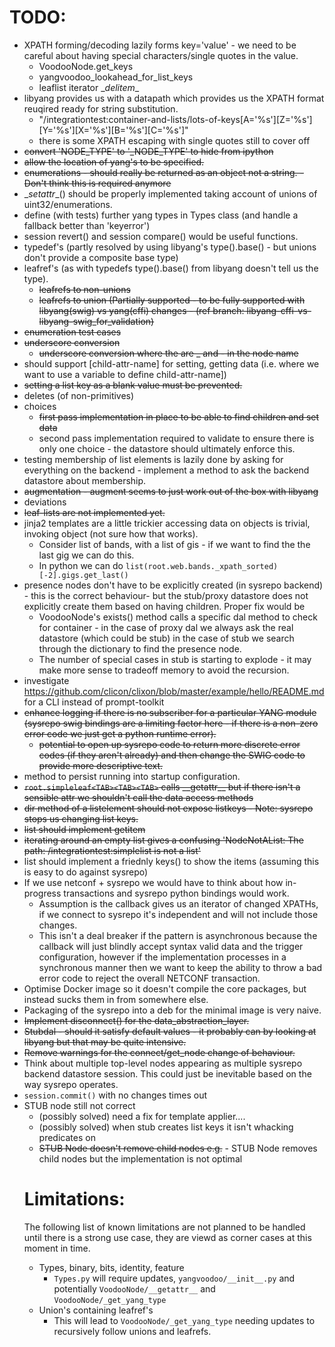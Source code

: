 # TODO:

- XPATH forming/decoding lazily forms key='value' - we need to be careful about having special characters/single quotes in the value.
  - VoodooNode.get_keys
  - yangvoodoo\_lookahead_for_list_keys
  - leaflist iterator \__delitem__
- libyang provides us with a datapath which provides us the XPATH format reuqired ready for string substitution.
  - "/integrationtest:container-and-lists/lots-of-keys[A='%s'][Z='%s'][Y='%s'][X='%s'][B='%s'][C='%s']"
  - there is some XPATH escaping with single quotes still to cover off
- ~~convert 'NODE_TYPE' to '_NODE_TYPE' to hide from ipython~~
- ~~allow the location of yang's to be specified.~~
- ~~enumerations - should really be returned as an object not a string. - Don't think this is required anymore~~
- \__setattr__() should be properly implemented taking account of unions of uint32/enumerations.
- define (with tests) further yang types in Types class (and handle a fallback better than 'keyerror')
- session revert() and session compare() would be useful functions.
- typedef's (partly resolved by using libyang's type().base() - but unions don't provide a composite base type)
- leafref's (as with typedefs type().base() from libyang doesn't tell us the type).
  - ~~leafrefs to non-unions~~
  - ~~leafrefs to union (Partially supported - to be fully supported with libyang(swig) vs yang(cffi) changes - (ref branch: libyang-cffi-vs-libyang-swig_for_validation)~~
- ~~enumeration test cases~~
- ~~underscore conversion~~
  - ~~underscore conversion where the are \_ and - in the node name~~
- should support <object>[child-attr-name] for setting, getting data (i.e. where we want to use a variable to define child-attr-name])
- ~~setting a list key as a blank value must be prevented.~~
- deletes (of non-primitives)
- choices
  - ~~first pass implementation in place to be able to find children and set data~~
  - second pass implementation required to validate to ensure there is only one choice - the datastore should ultimately enforce this.
- testing membership of list elements is lazily done by asking for everything on the backend - implement a method to ask the backend datastore about membership.
- ~~augmentation - augment seems to just work out of the box with libyang~~
- deviations
- ~~leaf-lists are not implemented yet.~~
- jinja2 templates are a little trickier accessing data on objects is trivial, invoking object (not sure how that works).
  - Consider list of bands, with a list of gis - if we want to find the the last gig we can do this.
  - In python we can do `list(root.web.bands._xpath_sorted)[-2].gigs.get_last()`
- presence nodes don't have to be explicitly created (in sysrepo backend) - this is the correct behaviour- but the stub/proxy datastore does not explicitly create them based on having children. Proper fix would be
   - VoodooNode's exists() method calls a specific dal method to check for container - in the case of proxy dal we always ask the real datastore (which could be stub) in the case of stub we search through the dictionary to find the presence node.
  - The number of special cases in stub is starting to explode - it may make more sense to tradeoff memory to avoid the recursion.
- investigate  https://github.com/clicon/clixon/blob/master/example/hello/README.md for a CLI instead of prompt-toolkit
- ~~enhance logging if there is no subscriber for a particular YANG module (sysrepo swig bindings are a limiting factor here - if there is a non-zero error code we just get a python runtime error).~~
  - ~~potential to open up sysrepo code to return more discrete error codes (if they aren't already) and then change the SWIG code to provide more descriptive text.~~
- method to persist running into startup configuration.
- ~~`root.simpleleaf<TAB><TAB><TAB>` calls \_\_getattr\_\_ but if there isn't a sensible attr we shouldn't call the data access methods~~
- ~~dir method of a listelement should not expose listkeys - Note: sysrepo stops us changing list keys.~~
- ~~list should implement getitem~~
- ~~iterating around an empty list gives a confusing 'NodeNotAList: The path: /integrationtest:simplelist is not a list'~~
- list should implement a friednly keys() to show the items (assuming this is easy to do against sysrepo)
- If we use netconf + sysrepo we would have to think about how in-progress transactions and sysrepo python bindings would work.
  - Assumption is the callback gives us an iterator of changed XPATHs, if we connect to sysrepo it's independent and will not include those changes.
  - This isn't a deal breaker if the pattern is asynchronous because the callback will just blindly accept syntax valid data and the trigger configuration, however if the implementation processes in a synchronous manner then we want to keep the ability to throw a bad error code to reject the overall NETCONF transaction.
 - Optimise Docker image so it doesn't compile the core packages, but instead sucks them in from somewhere else.
- Packaging of the sysrepo into a deb for the minimal image is very naive.
- ~~Implement disconnect() for the data\_abstraction\_layer.~~
- ~~Stubdal - should it satisfy default values - it probably can by looking at libyang but that may be quite intensive.~~
- ~~Remove warnings for the connect/get\_node change of behaviour.~~
- Think about multiple top-level nodes appearing as multiple sysrepo backend datastore session. This could just be inevitable based on the way sysrepo operates.
- `session.commit()` with no changes times out
- STUB node still not correct
   - (possibly solved) need a fix for template applier....
   - (possibly solved) when stub creates list keys it isn't whacking predicates on
   - ~~STUB Node doesn't remove child nodes e.g.~~ - STUB Node removes child nodes but the implementation is not optimal

# Limitations:

The following list of known limitations are not planned to be handled until there is a strong use case, they are viewd as corner cases at this moment in time.

- Types, binary, bits, identity, feature
  - `Types.py` will require updates, `yangvoodoo/__init__.py` and potentially `VoodooNode/__getattr__` and `VoodooNode/_get_yang_type`
- Union's containing leafref's
  - This will lead to `VoodooNode/_get_yang_type` needing updates to recursively follow unions and leafrefs.
